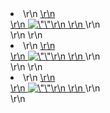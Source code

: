  <li class=\"item j-candies\" data-category=\"0\">\r\n            <a href=\"/album-quan/all/rank\">\r\n              <span style='width:0px;height:0px;display:block;overflow: hidden;'>all</span>\r\n              <img src=\"http://fdfs.xmcdn.com/group3/M0A/4A/90/wKgDslNE456TozjgAAAcSrT-F7I943.png\" alt=\"\">\r\n              <i class=\"shade abs circle\"></i>\r\n            </a>\r\n          </li>\r\n          \r\n          <li class=\"item j-candies\" data-category=\"3\">\r\n            <a href=\"/album-tag/book\">\r\n              <span style='width:0px;height:0px;display:block;overflow: hidden;'>book</span>\r\n              <img src=\"http://fdfs.xmcdn.com/group4/M00/36/DF/wKgDs1NE5Anjeg1JAAAYUiEbr9U459.png\" alt=\"\">\r\n              <i class=\"shade abs circle\"></i>\r\n            </a>\r\n          </li>\r\n          \r\n          <li class=\"item j-candies\" data-category=\"6\">\r\n            <a href=\"/album-tag/kid\">\r\n              <span style='width:0px;height:0px;display:block;overflow: hidden;'>kid</span>\r\n              <img src=\"http://fdfs.xmcdn.com/group3/M09/4A/92/wKgDslNE5uKSFmX8AAAaHa0H6_E317.png\" alt=\"\">\r\n              <i class=\"shade abs circle\"></i>\r\n            </a>\r\n          </li>\r\n